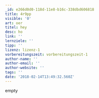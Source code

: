 ```yaml
---
_id: e266d0d0-118d-11e8-b16c-338dbd606818
title: 4r9pp
visible: '0'
art: oer
titel: hey
desc: ho
link: ''
lernziele: ''
tipp: ''
lizenz: lizenz-1
vorbereitungszeit: vorbereitungszeit-1
author-name: ''
author-email: ''
author-website: ''
tags: ''
date: '2018-02-14T13:49:32.560Z'
---
```

empty
